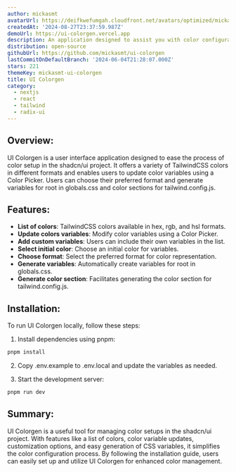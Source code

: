 ```yaml
---
author: mickasmt
avatarUrl: https://deifkwefumgah.cloudfront.net/avatars/optimized/mickasmt-ui-colorgen-avatar-128.webp
createdAt: '2024-08-27T23:37:59.987Z'
demoUrl: https://ui-colorgen.vercel.app
description: An application designed to assist you with color configuration of shadcn/ui !
distribution: open-source
githubUrl: https://github.com/mickasmt/ui-colorgen
lastCommitOnDefaultBranch: '2024-06-04T21:28:07.000Z'
stars: 221
themeKey: mickasmt-ui-colorgen
title: UI Colorgen
category:
  - nextjs
  - react
  - tailwind
  - radix-ui
---
```

## Overview:
UI Colorgen is a user interface application designed to ease the process of color setup in the shadcn/ui project. It offers a variety of TailwindCSS colors in different formats and enables users to update color variables using a Color Picker. Users can choose their preferred format and generate variables for root in globals.css and color sections for tailwind.config.js.

## Features:
- **List of colors**: TailwindCSS colors available in hex, rgb, and hsl formats.
- **Update colors variables**: Modify color variables using a Color Picker.
- **Add custom variables**: Users can include their own variables in the list.
- **Select initial color**: Choose an initial color for variables.
- **Choose format**: Select the preferred format for color representation.
- **Generate variables**: Automatically create variables for root in globals.css.
- **Generate color section**: Facilitates generating the color section for tailwind.config.js.

## Installation:
To run UI Colorgen locally, follow these steps:

1. Install dependencies using pnpm:
```bash
pnpm install
```

2. Copy .env.example to .env.local and update the variables as needed.

3. Start the development server:
```bash
pnpm run dev
```

## Summary:
UI Colorgen is a useful tool for managing color setups in the shadcn/ui project. With features like a list of colors, color variable updates, customization options, and easy generation of CSS variables, it simplifies the color configuration process. By following the installation guide, users can easily set up and utilize UI Colorgen for enhanced color management.